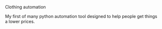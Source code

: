 Clothing automation

My first of many python automation tool designed to help people get things a lower prices.
